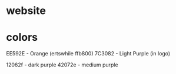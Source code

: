 # website


# colors
EE592E - Orange (ertswhile ffb800)
7C3082 - Light Purple (in logo)

12062f - dark purple
42072e - medium purple